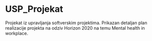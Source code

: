 # USP_Projekat
Projekat iz upravljanja softverskim projektima. Prikazan detaljan plan realizacije projekta na odziv Horizon 2020 na temu Mental health in workplace.

